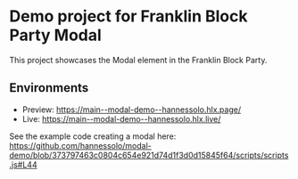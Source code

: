 # Demo project for Franklin Block Party Modal
This project showcases the Modal element in the Franklin Block Party.

## Environments
- Preview: https://main--modal-demo--hannessolo.hlx.page/
- Live: https://main--modal-demo--hannessolo.hlx.live/

See the example code creating a modal here: https://github.com/hannessolo/modal-demo/blob/373797463c0804c654e921d74d1f3d0d15845f64/scripts/scripts.js#L44
